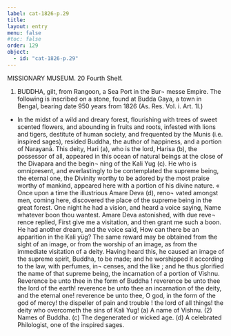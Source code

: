 ```yaml
---
label: cat-1826-p.29
title: 
layout: entry
menu: false
#toc: false
order: 129
object:
  - id: "cat-1826-p.29"
---
```


MISSIONARY MUSEUM.
20
Fourth Shelf.
1. BUDDHA, gilt, from Rangoon, a Sea Port in the Bur¬
messe Empire. The following is inscribed on a stone,
found at Budda Gaya, a town in Bengal, bearing
date 950 years from 1826 (As. Res. Vol. i. Art. 1I.)
* In the midst of a wild and dreary forest, flourishing with
trees of sweet scented flowers, and abounding in fruits and
roots, infested with lions and tigers, destitute of human
society, and frequented by the Munis (i.e. inspired sages),
resided Buddha, the author of happiness, and a portion
of Narayaná. This deity, Hari (a), who is the lord,
Harisa (b), the possessor of all, appeared in this ocean of
natural beings at the close of the Divapara and the begin¬
ning of the Kali Yug (c). He who is omnipresent, and
everlastingly to be contemplated the supreme being, the
eternal one, the Divinity worthy to be adored by the most
praise worthy of mankind, appeared here with a portion
of his divine nature.
« Once upon a time the illustrious Amare Deva (d), reno¬
vated amongst men, coming here, discovered the place of
the supreme being in the great forest. One night he had
a vision, and heard a voice saying, Name whatever boon
thou wantest. Amare Deva astonished, with due reve¬
rence replied, First give me a visitation, and then grant me
such a boon. He had another dream, and the voice said,
How can there be an apparition in the Kali yüg? The
same reward may be obtained from the sight of an image,
or from the worship of an image, as from the immediate
visitation of a deity. Having heard this, he caused an
image of the supreme spirit, Buddha, to be made; and he
worshipped it according to the law, with perfumes, in¬
censes, and the like ; and he thus glorified the name of
that supreme being, the incarnation of a portion of Vishnu.
Reverence be unto thee in the form of Buddha ! reverence
be unto thee the lord of the earth! reverence be unto
thee an incarnation of the deity, and the eternal one!
reverence be unto thee, O god, in the form of the god of
mercy! the dispeller of pain and trouble ! the lord of all
things! the deity who overcometh the sins of Kali Yug!
(a) A name of Vishnu. (2) Names of Buddha. (c) The degenerated or
wicked age. (d) A celebrated Philologist, one of the inspired sages.